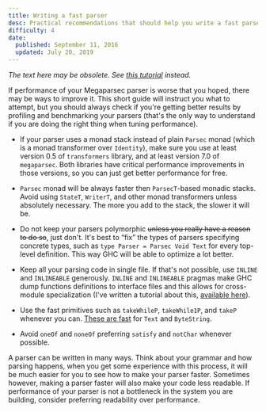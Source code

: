 ```yaml
---
title: Writing a fast parser
desc: Practical recommendations that should help you write a fast parser.
difficulty: 4
date:
  published: September 11, 2016
  updated: July 20, 2019
---
```


*The text here may be obsolete. See [this tutorial][megaparsec] instead.*

If performance of your Megaparsec parser is worse that you hoped, there may
be ways to improve it. This short guide will instruct you what to attempt,
but you should always check if you're getting better results by profiling
and benchmarking your parsers (that's the only way to understand if you are
doing the right thing when tuning performance).

* If your parser uses a monad stack instead of plain `Parsec` monad (which
  is a monad transformer over `Identity`), make sure you use at least
  version 0.5 of `transformers` library, and at least version 7.0 of
  `megaparsec`. Both libraries have critical performance improvements in
  those versions, so you can just get better performance for free.

* `Parsec` monad will be always faster then `ParsecT`-based monadic stacks.
  Avoid using `StateT`, `WriterT`, and other monad transformers unless
  absolutely necessary. The more you add to the stack, the slower it will
  be.

* Do not keep your parsers polymorphic ~~unless you really have a reason to
  do so~~, just don't. It's best to “fix” the types of parsers specifying
  concrete types, such as `type Parser = Parsec Void Text` for every
  top-level definition. This way GHC will be able to optimize a lot better.

* Keep all your parsing code in single file. If that's not possible, use
  `INLINE` and `INLINEABLE` generously. `INLINE` and `INLINEABLE` pragmas
  make GHC dump functions definitions to interface files and this allows for
  cross-module specialization (I've written a tutorial about this,
  [available
  here](https://www.stackbuilders.com/tutorials/haskell/ghc-optimization-and-fusion/)).

* Use the fast primitives such as `takeWhileP`, `takeWhile1P`, and `takeP`
  whenever you can. [These are
  fast](https://markkarpov.com/post/megaparsec-more-speed-more-power.html#there-is-hope)
  for `Text` and `ByteString`.

* Avoid `oneOf` and `noneOf` preferring `satisfy` and `notChar` whenever
  possible.

A parser can be written in many ways. Think about your grammar and how
parsing happens, when you get some experience with this process, it will be
much easier for you to see how to make your parser faster. Sometimes
however, making a parser faster will also make your code less readable. If
performance of your parser is not a bottleneck in the system you are
building, consider preferring readability over performance.

[megaparsec]: /megaparsec/megaparsec.html
